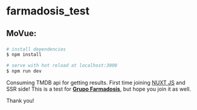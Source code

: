 # farmadosis_test

## MoVue:

###

```bash
# install dependencies
$ npm install

# serve with hot reload at localhost:3000
$ npm run dev

```
Consuming TMDB api for getting results. First time joining <a href="https://nuxtjs.org/" target="_blank">NUXT JS</a> and SSR side! 
This is a test for <a href="https://www.farmadosis.com/" target="_blank"><b>Grupo Farmadosis</b></a>, but hope you join it as well.

Thank you!
